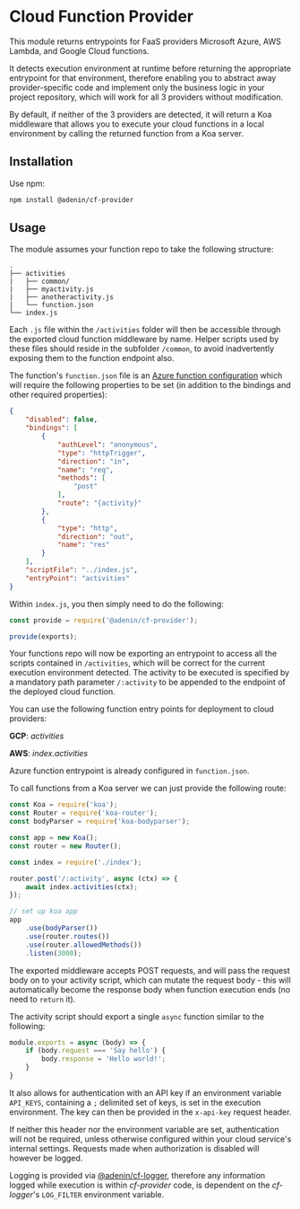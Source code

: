 # Cloud Function Provider

This module returns entrypoints for FaaS providers Microsoft Azure, AWS Lambda, and Google Cloud functions. 

It detects execution environment at runtime before returning the appropriate entrypoint for that environment, therefore enabling you to abstract away provider-specific code and implement only the business logic in your project repository, which will work for all 3 providers without modification.

By default, if neither of the 3 providers are detected, it will return a Koa middleware that allows you to execute your cloud functions in a local environment by calling the returned function from a Koa server.

## Installation

Use npm:

```bash
npm install @adenin/cf-provider
```

## Usage

The module assumes your function repo to take the following structure:

```
.
├── activities
|   ├── common/
|   ├── myactivity.js
|   ├── anotheractivity.js
|   └── function.json
└── index.js
```

Each `.js` file within the `/activities` folder will then be accessible through the exported cloud function middleware by name. Helper scripts used by these files should reside in the subfolder `/common`, to avoid inadvertently exposing them to the function endpoint also. 

The function's `function.json` file is an [Azure function configuration](https://github.com/Azure/azure-functions-host/wiki/function.json) which will require the following properties to be set (in addition to the bindings and other required properties):

```json
{
    "disabled": false,
    "bindings": [
        {
            "authLevel": "anonymous",
            "type": "httpTrigger",
            "direction": "in",
            "name": "req",
            "methods": [
                "post"
            ],
            "route": "{activity}"
        },
        {
            "type": "http",
            "direction": "out",
            "name": "res"
        }
    ],
    "scriptFile": "../index.js",
    "entryPoint": "activities"
}
```

Within `index.js`, you then simply need to do the following:

```js
const provide = require('@adenin/cf-provider');

provide(exports);
```

Your functions repo will now be exporting an entrypoint to access all the scripts contained in `/activities`, which will be correct for the current execution environment detected. The activity to be executed is specified by a mandatory path parameter `/:activity` to be appended to the endpoint of the deployed cloud function.

You can use the following function entry points for deployment to cloud providers:

**GCP**: _activities_

**AWS**: _index.activities_

Azure function entrypoint is already configured in `function.json`.

To call functions from a Koa server we can just provide the following route:

```js
const Koa = require('koa');
const Router = require('koa-router');
const bodyParser = require('koa-bodyparser');

const app = new Koa();
const router = new Router();

const index = require('./index');

router.post('/:activity', async (ctx) => {
    await index.activities(ctx);
});

// set up koa app
app
    .use(bodyParser())
    .use(router.routes())
    .use(router.allowedMethods())
    .listen(3000);
```

The exported middleware accepts POST requests, and will pass the request body on to your activity script, which can mutate the request body - this will automatically become the response body when function execution ends (no need to `return` it).

The activity script should export a single `async` function similar to the following:

```js
module.exports = async (body) => {
    if (body.request === 'Say hello') {
        body.response = 'Hello world!';
    }
}
```

It also allows for authentication with an API key if an environment variable `API_KEYS`, containing a `;` delimited set of keys, is set in the execution environment. The key can then be provided in the `x-api-key` request header.

If neither this header nor the environment variable are set, authentication will not be required, unless otherwise configured within your cloud service's internal settings. Requests made when authorization is disabled will however be logged.

Logging is provided via [@adenin/cf-logger](https://www.npmjs.com/package/@adenin/cf-logger), therefore any information logged while execution is within _cf-provider_ code, is dependent on the _cf-logger_'s `LOG_FILTER` environment variable.